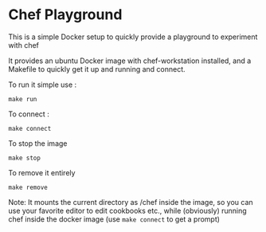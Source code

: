 # Chef Playground

This is a simple Docker setup to quickly provide a playground to experiment with chef

It provides an ubuntu Docker image with chef-workstation installed, 
and a Makefile to quickly get it up and running and connect.

To run it simple use :

    make run

To connect :

    make connect

To stop the image

    make stop

To remove it entirely

    make remove

Note: It mounts the current directory as /chef inside the image,
so you can use your favorite editor to edit cookbooks etc., 
while (obviously) running chef inside the docker image 
(use `make connect` to get a prompt)



